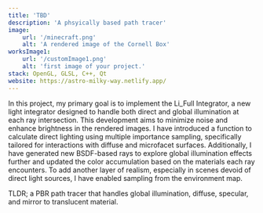 ```yaml
---
title: 'TBD'
description: 'A phsyically based path tracer'
image:
    url: '/minecraft.png'
    alt: 'A rendered image of the Cornell Box'
worksImage1:
    url: '/customImage1.png'
    alt: 'first image of your project.'
stack: OpenGL, GLSL, C++, Qt
website: https://astro-milky-way.netlify.app/
---
```


In this project, my primary goal is to implement the Li_Full Integrator, a new light integrator designed to handle both direct and global illumination at each ray intersection. This development aims to minimize noise and enhance brightness in the rendered images. I have introduced a function to calculate direct lighting using multiple importance sampling, specifically tailored for interactions with diffuse and microfacet surfaces. Additionally, I have generated new BSDF-based rays to explore global illumination effects further and updated the color accumulation based on the materials each ray encounters. To add another layer of realism, especially in scenes devoid of direct light sources, I have enabled sampling from the environment map. 

TLDR; a PBR path tracer that handles global illumination, diffuse, specular, and mirror to translucent material.
